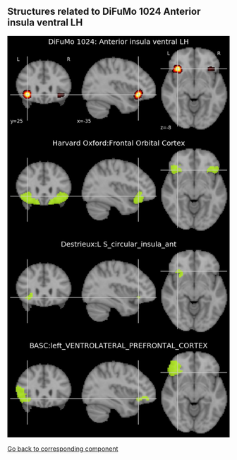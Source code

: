 


## Structures related to DiFuMo 1024 Anterior insula ventral LH

![273](273.jpg "Structures related to DiFuMo 1024 Anterior insula ventral LH")

[Go back to corresponding component](https://parietal-inria.github.io/DiFuMo/1024/html/273.html)